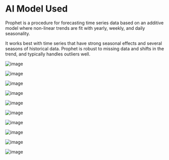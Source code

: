 # AI Model Used
Prophet is a procedure for forecasting time series data based on an additive model where non-linear trends
are fit with yearly, weekly, and daily seasonality. 

It works best with time series that have strong seasonal effects and several seasons of historical data. 
Prophet is robust to missing data and shifts in the trend, and typically handles outliers well.

![image](https://github.com/Shrav211/SmartWeatherStation/assets/73655596/71c43f86-db02-4c09-9abb-5a448b774184)

![image](https://github.com/Shrav211/SmartWeatherStation/assets/73655596/124222a6-399f-45ee-82a3-9db7c2d4e587)

![image](https://github.com/Shrav211/SmartWeatherStation/assets/73655596/128312d0-f96e-4440-b4a6-a8e3e7321cd7)

![image](https://github.com/Shrav211/SmartWeatherStation/assets/73655596/1dd3d8e1-385a-4b84-b163-4ec39a8f1faf)

![image](https://github.com/Shrav211/SmartWeatherStation/assets/73655596/8c3c1805-371f-46d3-9726-971997362f40)

![image](https://github.com/Shrav211/SmartWeatherStation/assets/73655596/0c4f5c63-90af-45b5-a41f-9cfb844f47ce)

![image](https://github.com/Shrav211/SmartWeatherStation/assets/73655596/8be04fab-063e-4e9d-a627-cdd0c77df15a)

![image](https://github.com/Shrav211/SmartWeatherStation/assets/73655596/fc7e2580-be32-4f90-be3b-0bdc114f966c)

![image](https://github.com/Shrav211/SmartWeatherStation/assets/73655596/cde2fb44-be87-4d69-a8a7-5c1aa530c235)

![image](https://github.com/Shrav211/SmartWeatherStation/assets/73655596/85bbc78c-0826-4c95-b38b-f63635d95ff8)
